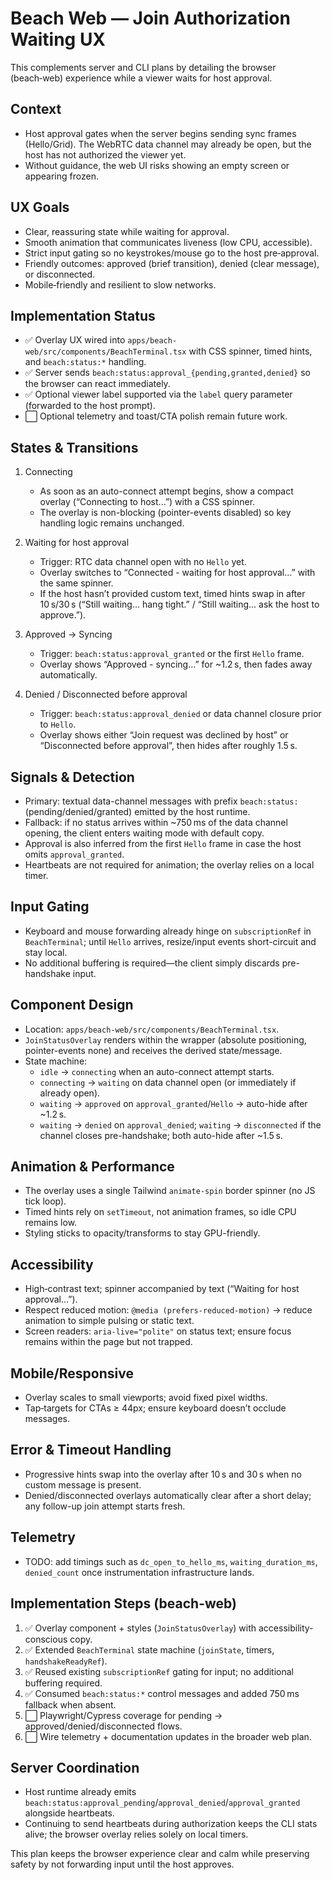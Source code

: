 # Beach Web — Join Authorization Waiting UX

This complements server and CLI plans by detailing the browser (beach‑web) experience while a viewer waits for host approval.

## Context
- Host approval gates when the server begins sending sync frames (Hello/Grid). The WebRTC data channel may already be open, but the host has not authorized the viewer yet.
- Without guidance, the web UI risks showing an empty screen or appearing frozen.

## UX Goals
- Clear, reassuring state while waiting for approval.
- Smooth animation that communicates liveness (low CPU, accessible).
- Strict input gating so no keystrokes/mouse go to the host pre‑approval.
- Friendly outcomes: approved (brief transition), denied (clear message), or disconnected.
- Mobile‑friendly and resilient to slow networks.

## Implementation Status
- ✅ Overlay UX wired into `apps/beach-web/src/components/BeachTerminal.tsx` with CSS spinner, timed hints, and `beach:status:*` handling.
- ✅ Server sends `beach:status:approval_{pending,granted,denied}` so the browser can react immediately.
- ✅ Optional viewer label supported via the `label` query parameter (forwarded to the host prompt).
- ⬜ Optional telemetry and toast/CTA polish remain future work.

## States & Transitions
1) Connecting
   - As soon as an auto-connect attempt begins, show a compact overlay (“Connecting to host...”) with a CSS spinner.
   - The overlay is non-blocking (pointer-events disabled) so key handling logic remains unchanged.

2) Waiting for host approval
   - Trigger: RTC data channel open with no `Hello` yet.
   - Overlay switches to “Connected - waiting for host approval...” with the same spinner.
   - If the host hasn’t provided custom text, timed hints swap in after 10 s/30 s (“Still waiting... hang tight.” / “Still waiting... ask the host to approve.”).

3) Approved → Syncing
   - Trigger: `beach:status:approval_granted` or the first `Hello` frame.
   - Overlay shows “Approved - syncing...” for ~1.2 s, then fades away automatically.

4) Denied / Disconnected before approval
   - Trigger: `beach:status:approval_denied` or data channel closure prior to `Hello`.
   - Overlay shows either “Join request was declined by host” or “Disconnected before approval”, then hides after roughly 1.5 s.

## Signals & Detection
- Primary: textual data-channel messages with prefix `beach:status:` (pending/denied/granted) emitted by the host runtime.
- Fallback: if no status arrives within ~750 ms of the data channel opening, the client enters waiting mode with default copy.
- Approval is also inferred from the first `Hello` frame in case the host omits `approval_granted`.
- Heartbeats are not required for animation; the overlay relies on a local timer.

## Input Gating
- Keyboard and mouse forwarding already hinge on `subscriptionRef` in `BeachTerminal`; until `Hello` arrives, resize/input events short-circuit and stay local.
- No additional buffering is required—the client simply discards pre-handshake input.

## Component Design
- Location: `apps/beach-web/src/components/BeachTerminal.tsx`.
- `JoinStatusOverlay` renders within the wrapper (absolute positioning, pointer-events none) and receives the derived state/message.
- State machine:
  - `idle` → `connecting` when an auto-connect attempt starts.
  - `connecting` → `waiting` on data channel open (or immediately if already open).
  - `waiting` → `approved` on `approval_granted`/`Hello` → auto-hide after ~1.2 s.
  - `waiting` → `denied` on `approval_denied`; `waiting` → `disconnected` if the channel closes pre-handshake; both auto-hide after ~1.5 s.

## Animation & Performance
- The overlay uses a single Tailwind `animate-spin` border spinner (no JS tick loop).
- Timed hints rely on `setTimeout`, not animation frames, so idle CPU remains low.
- Styling sticks to opacity/transforms to stay GPU-friendly.

## Accessibility
- High‑contrast text; spinner accompanied by text (“Waiting for host approval…”).
- Respect reduced motion: `@media (prefers-reduced-motion)` → reduce animation to simple pulsing or static text.
- Screen readers: `aria-live="polite"` on status text; ensure focus remains within the page but not trapped.

## Mobile/Responsive
- Overlay scales to small viewports; avoid fixed pixel widths.
- Tap‑targets for CTAs ≥ 44px; ensure keyboard doesn’t occlude messages.

## Error & Timeout Handling
- Progressive hints swap into the overlay after 10 s and 30 s when no custom message is present.
- Denied/disconnected overlays automatically clear after a short delay; any follow-up join attempt starts fresh.

## Telemetry
- TODO: add timings such as `dc_open_to_hello_ms`, `waiting_duration_ms`, `denied_count` once instrumentation infrastructure lands.

## Implementation Steps (beach-web)
1) ✅ Overlay component + styles (`JoinStatusOverlay`) with accessibility-conscious copy.
2) ✅ Extended `BeachTerminal` state machine (`joinState`, timers, `handshakeReadyRef`).
3) ✅ Reused existing `subscriptionRef` gating for input; no additional buffering required.
4) ✅ Consumed `beach:status:*` control messages and added 750 ms fallback when absent.
5) ⬜ Playwright/Cypress coverage for pending → approved/denied/disconnected flows.
6) ⬜ Wire telemetry + documentation updates in the broader web plan.

## Server Coordination
- Host runtime already emits `beach:status:approval_pending`/`approval_denied`/`approval_granted` alongside heartbeats.
- Continuing to send heartbeats during authorization keeps the CLI stats alive; the browser overlay relies solely on local timers.

This plan keeps the browser experience clear and calm while preserving safety by not forwarding input until the host approves.
